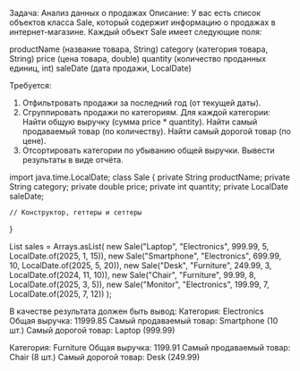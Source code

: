 Задача: Анализ данных о продажах
Описание:
У вас есть список объектов класса Sale, который содержит информацию о продажах в интернет-магазине. Каждый объект Sale имеет следующие поля:

productName (название товара, String)
category (категория товара, String)
price (цена товара, double)
quantity (количество проданных единиц, int)
saleDate (дата продажи, LocalDate)

Требуется:

1. Отфильтровать продажи за последний год (от текущей даты).
2. Сгруппировать продажи по категориям. Для каждой категории:
Найти общую выручку (сумма price * quantity).
Найти самый продаваемый товар (по количеству).
Найти самый дорогой товар (по цене).
3. Отсортировать категории по убыванию общей выручки. Вывести результаты в виде отчёта.

import java.time.LocalDate;
class Sale {
    private String productName;
    private String category;
    private double price;
    private int quantity;
    private LocalDate saleDate;

    // Конструктор, геттеры и сеттеры
}

List<Sale> sales = Arrays.asList(
    new Sale("Laptop", "Electronics", 999.99, 5, LocalDate.of(2025, 1, 15)),
    new Sale("Smartphone", "Electronics", 699.99, 10, LocalDate.of(2025, 5, 20)),
    new Sale("Desk", "Furniture", 249.99, 3, LocalDate.of(2024, 11, 10)),
    new Sale("Chair", "Furniture", 99.99, 8, LocalDate.of(2025, 3, 5)),
    new Sale("Monitor", "Electronics", 199.99, 7, LocalDate.of(2025, 7, 12))
);

В качестве результата должен быть вывод:
Категория: Electronics
Общая выручка: 11999.85
Самый продаваемый товар: Smartphone (10 шт.)
Самый дорогой товар: Laptop (999.99)

Категория: Furniture
Общая выручка: 1199.91
Самый продаваемый товар: Chair (8 шт.)
Самый дорогой товар: Desk (249.99)
